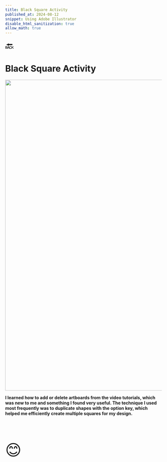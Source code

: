 ```yaml
---
title: Black Square Activity
published_at: 2024-08-12
snippet: Using Adobe Illustrator
disable_html_sanitization: true
allow_math: true
---
```



<a href="https://julienoh000-dms1-blog-83.deno.dev/" style="text-decoration: none; color: black;"><span style="font-size: 30px;">🔙</span></a>


# Black Square Activity


<img src="blacksquares.png" height="1000">

**I learned how to add or delete artboards from the video tutorials, which was new to me and something I found very useful. The technique I used most frequently was to duplicate shapes with the option key, which helped me efficiently create multiple squares for my design.**



<br>
<br>
<br>


<span style="font-size: 50px;">😊</span>